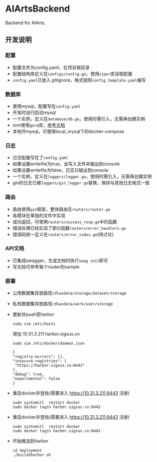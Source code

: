 # AIArtsBackend
Backend for AIArts.


## 开发说明


### 配置
* 配置文件为config.yaml，在项目根目录
* 配置结构体定义在`configs/config.go`，使用`viper`库读取配置
* `config.yaml`已放入.gitignore，格式按照`config.template.yaml`编写


### 数据库
* 使用mysql，配置写在`config.yaml`
* 开发时自行启动mysql
* 一个实例，定义在`database/db.go`，使用时需引入，无需再创建实例
* orm使用`gorm`库，[参考文档](https://gorm.io/zh_CN/docs/index.html)
* 本地开mysql，可使用local_mysql下的docker-compose


### 日志
* 日志配置写在了`config.yaml`
* 如果设置writefile为true，会写入文件并输出到console
* 如果设置writefile为false，日志只输出到console
* 一个实例，定义在`loggers/logger.go`，使用时需引入，无需再创建实例
* gin的日志已被`loggers/gin_logger.go`替换，保持与其他日志格式一致


### 路由
* 路由使用`gin`框架，整体路由在`routers/router.go`
* 各模块在单独的文件中实现
* 成功返回，可使用`routers/success_resp.go`中的函数
* 错误处理已经实现了部分函数`routers/error_handlers.go`
* 错误码统一定义在`routers/error_codes.go`(待讨论)


### API文档
* 已集成swagger，生成文档时执行`swag init`即可
* 写文档可参考每个router的sample

### 部署
* 公用数据集存放路径`/dlwsdata/storage/dataset/storage`
* 私有数据集存放路径`/dlwsdata/work/user/storage`
* 更新并push至harbor

  `sudo vim /etc/hosts`
  
   增加 10.31.3.211 harbor.sigsus.cn
 
  ```shell 
  sudo vim /etc/docker/daemon.json
  ```
    ```
  {
    "registry-mirrors": [],
    "insecure-registries": [
     "https://harbor.sigsus.cn:8443"
    ],
    "debug": true,
    "experimental": false
    }
  ```
* 重启docker并登陆(需要进入 https://10.31.3.211:8443 注册)
  ```shell 
  sudo systemctl  restart docker 
  sudo docker login harbor.sigsus.cn:8443
  ```
 * 重启docker并登陆(需要进入 https://10.31.3.211:8443 注册)
   ```shell 
   sudo systemctl  restart docker 
   sudo docker login harbor.sigsus.cn:8443
   ```
 * 开始推送到harbor
    ```shell 
    cd deployment
    ./build2harbor.sh
    ```



     
